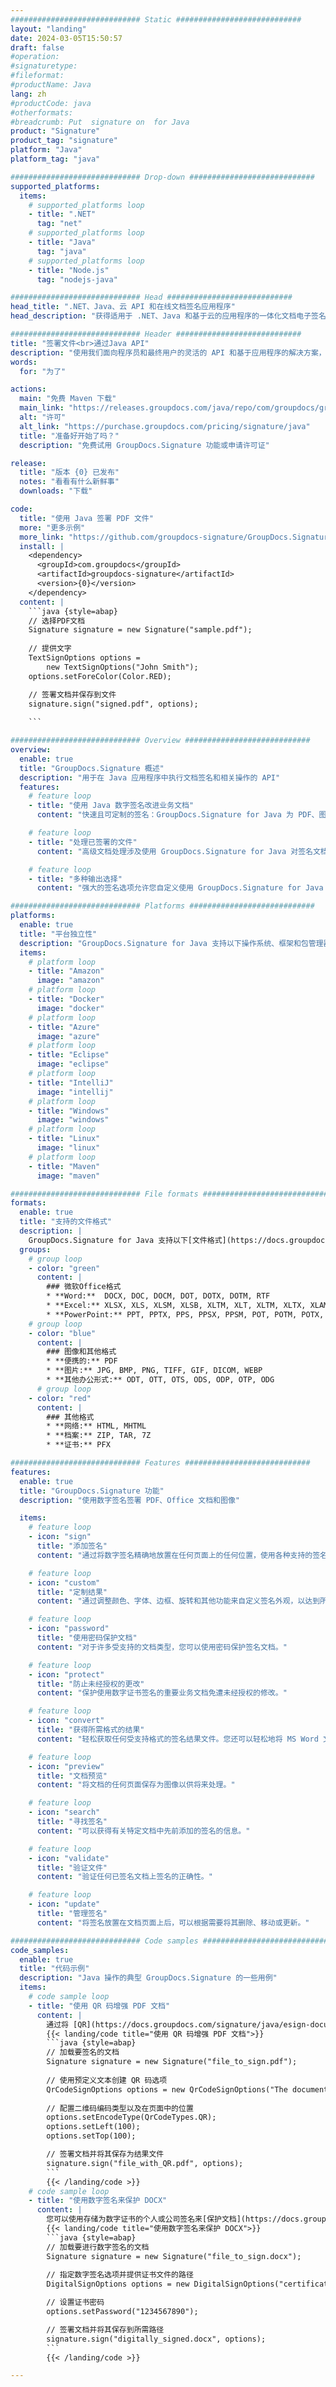 ```yaml
---
############################# Static ############################
layout: "landing"
date: 2024-03-05T15:50:57
draft: false
#operation: 
#signaturetype: 
#fileformat: 
#productName: Java
lang: zh
#productCode: java
#otherformats: 
#breadcrumb: Put  signature on  for Java
product: "Signature"
product_tag: "signature"
platform: "Java"
platform_tag: "java"

############################# Drop-down ############################
supported_platforms:
  items:
    # supported_platforms loop
    - title: ".NET"
      tag: "net"
    # supported_platforms loop
    - title: "Java"
      tag: "java"
    # supported_platforms loop
    - title: "Node.js"
      tag: "nodejs-java"

############################# Head ############################
head_title: ".NET、Java、云 API 和在线文档签名应用程序"
head_description: "获得适用于 .NET、Java 和基于云的应用程序的一体化文档电子签名解决方案。使用简单的拖放功能在线签署常见文档格式"

############################# Header ############################
title: "签署文件<br>通过Java API"
description: "使用我们面向程序员和最终用户的灵活的 API 和基于应用程序的解决方案，在任何平台上签署数字文档和图像。"
words:
  for: "为了"

actions:
  main: "免费 Maven 下载"
  main_link: "https://releases.groupdocs.com/java/repo/com/groupdocs/groupdocs-signature/"
  alt: "许可"
  alt_link: "https://purchase.groupdocs.com/pricing/signature/java"
  title: "准备好开始了吗？"
  description: "免费试用 GroupDocs.Signature 功能或申请许可证"

release:
  title: "版本 {0} 已发布"
  notes: "看看有什么新鲜事"
  downloads: "下载"

code:
  title: "使用 Java 签署 PDF 文件"
  more: "更多示例"
  more_link: "https://github.com/groupdocs-signature/GroupDocs.Signature-for-Java"
  install: |
    <dependency>
      <groupId>com.groupdocs</groupId>
      <artifactId>groupdocs-signature</artifactId>
      <version>{0}</version>
    </dependency>
  content: |
    ```java {style=abap}  
    // 选择PDF文档
    Signature signature = new Signature("sample.pdf");
    
    // 提供文字
    TextSignOptions options = 
        new TextSignOptions("John Smith");
    options.setForeColor(Color.RED);

    // 签署文档并保存到文件
    signature.sign("signed.pdf", options);
    
    ```

############################# Overview ############################
overview:
  enable: true
  title: "GroupDocs.Signature 概述"
  description: "用于在 Java 应用程序中执行文档签名和相关操作的 API"
  features:
    # feature loop
    - title: "使用 Java 数字签名改进业务文档"
      content: "快速且可定制的签名：GroupDocs.Signature for Java 为 PDF、图像和 Office 文档提供了广泛的数字签名选项。您可以使用文本、条形码、QR 码、数字证书、图片或隐藏元数据。文件处理快速高效。"

    # feature loop
    - title: "处理已签署的文件"
      content: "高级文档处理涉及使用 GroupDocs.Signature for Java 对签名文档进行强大的操作。您可以使用各种有用的条件搜索并验证已添加到业务文档中的签名。此外，您还可以访问有关文档的详细信息或获取其页面的预览图像。"

    # feature loop
    - title: "多种输出选择"
      content: "强大的签名选项允许您自定义使用 GroupDocs.Signature for Java 签名的文档的输出。您可以在任何文档页面上精确定位任何签名，并以多种方式配置其外观。 Java API 支持以多种受支持的格式保存签名的业务文档，并提供使用密码保护它们的选项。"

############################# Platforms ############################
platforms:
  enable: true
  title: "平台独立性"
  description: "GroupDocs.Signature for Java 支持以下操作系统、框架和包管理器"
  items:
    # platform loop
    - title: "Amazon"
      image: "amazon"
    # platform loop
    - title: "Docker"
      image: "docker"
    # platform loop
    - title: "Azure"
      image: "azure"
    # platform loop
    - title: "Eclipse"
      image: "eclipse"
    # platform loop
    - title: "IntelliJ"
      image: "intellij"
    # platform loop
    - title: "Windows"
      image: "windows"
    # platform loop
    - title: "Linux"
      image: "linux"
    # platform loop
    - title: "Maven"
      image: "maven"

############################# File formats ############################
formats:
  enable: true
  title: "支持的文件格式"
  description: |
    GroupDocs.Signature for Java 支持以下[文件格式](https://docs.groupdocs.com/signature/java/supported-document-formats/) 的操作。
  groups:
    # group loop
    - color: "green"
      content: |
        ### 微软Office格式
        * **Word:**  DOCX, DOC, DOCM, DOT, DOTX, DOTM, RTF
        * **Excel:** XLSX, XLS, XLSM, XLSB, XLTM, XLT, XLTM, XLTX, XLAM, SXC, SpreadsheetML
        * **PowerPoint:** PPT, PPTX, PPS, PPSX, PPSM, POT, POTM, POTX, PPTM
    # group loop
    - color: "blue"
      content: |
        ### 图像和其他格式
        * **便携的:** PDF
        * **图片:** JPG, BMP, PNG, TIFF, GIF, DICOM, WEBP
        * **其他办公形式:** ODT, OTT, OTS, ODS, ODP, OTP, ODG
      # group loop
    - color: "red"
      content: |
        ### 其他格式
        * **网络:** HTML, MHTML
        * **档案:** ZIP, TAR, 7Z
        * **证书:** PFX

############################# Features ############################
features:
  enable: true
  title: "GroupDocs.Signature 功能"
  description: "使用数字签名签署 PDF、Office 文档和图像"

  items:
    # feature loop
    - icon: "sign"
      title: "添加签名"
      content: "通过将数字签名精确地放置在任何页面上的任何位置，使用各种支持的签名类型来签署文档。"

    # feature loop
    - icon: "custom"
      title: "定制结果"
      content: "通过调整颜色、字体、边框、旋转和其他功能来自定义签名外观，以达到所需的结果。"

    # feature loop
    - icon: "password"
      title: "使用密码保护文档"
      content: "对于许多受支持的文档类型，您可以使用密码保护签名文档。"

    # feature loop
    - icon: "protect"
      title: "防止未经授权的更改"
      content: "保护使用数字证书签名的重要业务文档免遭未经授权的修改。"

    # feature loop
    - icon: "convert"
      title: "获得所需格式的结果"
      content: "轻松获取任何受支持格式的签名结果文件。您还可以轻松地将 MS Word 文档转换为 PDF。"

    # feature loop
    - icon: "preview"
      title: "文档预览"
      content: "将文档的任何页面保存为图像以供将来处理。"

    # feature loop
    - icon: "search"
      title: "寻找签名"
      content: "可以获得有关特定文档中先前添加的签名的信息。"

    # feature loop
    - icon: "validate"
      title: "验证文件"
      content: "验证任何已签名文档上签名的正确性。"

    # feature loop
    - icon: "update"
      title: "管理签名"
      content: "将签名放置在文档页面上后，可以根据需要将其删除、移动或更新。"

############################# Code samples ############################
code_samples:
  enable: true
  title: "代码示例"
  description: "Java 操作的典型 GroupDocs.Signature 的一些用例"
  items:
    # code sample loop
    - title: "使用 QR 码增强 PDF 文档"
      content: |
        通过将 [QR](https://docs.groupdocs.com/signature/java/esign-document-with-qr-code-signature/) 码添加到 PDF 文档的特定页面来增强业务流程可能很有价值。 有一个示例说明如何使用 GroupDocs.Signature for Java 添加 QR 码。
        {{< landing/code title="使用 QR 码增强 PDF 文档">}}
        ```java {style=abap}
        // 加载要签名的文档
        Signature signature = new Signature("file_to_sign.pdf");
        
        // 使用预定义文本创建 QR 码选项
        QrCodeSignOptions options = new QrCodeSignOptions("The document is approved by John Smith");
        
        // 配置二维码编码类型以及在页面中的位置
        options.setEncodeType(QrCodeTypes.QR);
        options.setLeft(100);
        options.setTop(100);

        // 签署文档并将其保存为结果文件
        signature.sign("file_with_QR.pdf", options);
        ```
        {{< /landing/code >}}
    # code sample loop
    - title: "使用数字签名来保护 DOCX"
      content: |
        您可以使用存储为数字证书的个人或公司签名来[保护文档](https://docs.groupdocs.com/signature/java/esign-document-with-digital-signature/)。 在不使签名无效的情况下，无法更改使用证书保护的文档。
        {{< landing/code title="使用数字签名来保护 DOCX">}}
        ```java {style=abap}   
        // 加载要进行数字签名的文档
        Signature signature = new Signature("file_to_sign.docx");
        
        // 指定数字签名选项并提供证书文件的路径
        DigitalSignOptions options = new DigitalSignOptions("certificate.pfx");

        // 设置证书密码
        options.setPassword("1234567890");

        // 签署文档并将其保存到所需路径
        signature.sign("digitally_signed.docx", options);
        ```
        {{< /landing/code >}}

---
```


